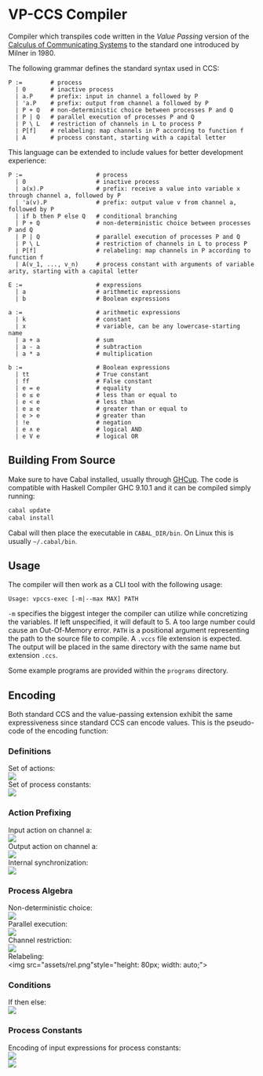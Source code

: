 # VP-CCS Compiler
Compiler which transpiles code written in the _Value Passing_ version of the [Calculus of Communicating Systems](https://link.springer.com/book/10.1007/3-540-10235-3) to the standard one introduced by Milner in 1980.

The following grammar defines the standard syntax used in CCS:

```
P :=        # process
  | 0       # inactive process
  | a.P     # prefix: input in channel a followed by P
  | 'a.P    # prefix: output from channel a followed by P
  | P + Q   # non-deterministic choice between processes P and Q
  | P | Q   # parallel execution of processes P and Q
  | P \ L   # restriction of channels in L to process P
  | P[f]    # relabeling: map channels in P according to function f
  | A       # process constant, starting with a capital letter
```

This language can be extended to include values for better development experience:

```
P :=                     # process
  | 0                    # inactive process
  | a(x).P               # prefix: receive a value into variable x through channel a, followed by P
  | 'a(v).P              # prefix: output value v from channel a, followed by P
  | if b then P else Q   # conditional branching
  | P + Q                # non-deterministic choice between processes P and Q
  | P | Q                # parallel execution of processes P and Q
  | P \ L                # restriction of channels in L to process P
  | P[f]                 # relabeling: map channels in P according to function f
  | A(v_1, ..., v_n)     # process constant with arguments of variable arity, starting with a capital letter

E :=                     # expressions
  | a                    # arithmetic expressions
  | b                    # Boolean expressions

a :=                     # arithmetic expressions
  | k                    # constant
  | x                    # variable, can be any lowercase-starting name
  | a + a                # sum
  | a - a                # subtraction
  | a * a                # multiplication

b :=                     # Boolean expressions
  | tt                   # True constant
  | ff                   # False constant
  | e = e                # equality
  | e ≤ e                # less than or equal to
  | e < e                # less than
  | e ≥ e                # greater than or equal to
  | e > e                # greater than
  | !e                   # negation
  | e ∧ e                # logical AND
  | e V e                # logical OR
```

## Building From Source
Make sure to have Cabal installed, usually through [GHCup](https://www.haskell.org/ghcup/).
The code is compatible with Haskell Compiler GHC 9.10.1 and it can be compiled simply running:

```bash
cabal update
cabal install
```

Cabal will then place the executable in ```CABAL_DIR/bin```. On Linux this is usually ```~/.cabal/bin```.

## Usage
The compiler will then work as a CLI tool with the following usage:

```
Usage: vpccs-exec [-m|--max MAX] PATH
```

```-m``` specifies the biggest integer the compiler can utilize while concretizing the variables. If left unspecified, it will default to 5. A too large number could cause an Out-Of-Memory error.
```PATH``` is a positional argument representing the path to the source file to compile. A ```.vccs``` file extension is expected. The output will be placed in the same directory with the same name but extension ```.ccs```.

Some example programs are provided within the ```programs``` directory.

## Encoding
Both standard CCS and the value-passing extension exhibit the same expressiveness since standard CCS can encode values. This is the pseudo-code of the encoding function:

### Definitions
Set of actions:  
<img src="assets/actions_set.png" style="max-height: 80px; width: auto;">  
Set of process constants:  
<img src="assets/process_constants_set.png" style="max-height: 80px; width: auto;">  

### Action Prefixing
Input action on channel a:  
<img src="assets/action_prefix_input.png" style="max-height: 80px; width: auto;">  
Output action on channel a:  
<img src="assets/action_prefix_output.png" style="max-height: 80px; width: auto;">  
Internal synchronization:  
<img src="assets/action_prefix_tau.png" style="max-height: 80px; width: auto;">  

### Process Algebra
Non-deterministic choice:  
<img src="assets/choice.png" style="max-height: 100px; width: auto;">  
Parallel execution:  
<img src="assets/par.png" style="max-height: 80px; width: auto;">  
Channel restriction:  
<img src="assets/res.png" style="max-height: 80px; width: auto;">  
Relabeling:  
<img src="assets/rel.png"style="height: 80px; width: auto;">  

### Conditions
If then else:  
<img src="assets/if_then_else.png" style="max-height: 100px; width: auto;">  

### Process Constants
Encoding of input expressions for process constants:  
<img src="assets/process_constants.png" style="max-height: 80px; width: auto;">  
<img src="assets/process_constants_2.png" style="max-height: 80px; width: auto;">

